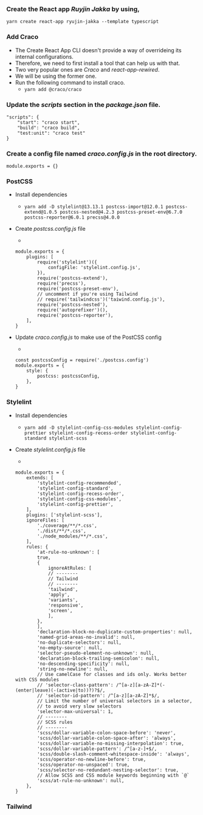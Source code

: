 
### Create the React app *Ruyjin Jakka* by using,

`yarn create react-app ryujin-jakka --template typescript`

### Add Craco

- The Create React App CLI doesn't provide a way of overrideing its internal configurations.
- Therefore, we need to first install a tool that can help us with that.
- Two very popular ones are *Craco* and *react-app-rewired*.
- We will be using the former one.
- Run the following command to install craco. 
    - `yarn add @craco/craco`

### Update the *scripts* section in the *package.json* file.
```
"scripts": {
    "start": "craco start",
    "build": "craco build",
    "test:unit": "craco test"
}
```

### Create a config file named *craco.config.js* in the root directory.
```
module.exports = {}
```

### PostCSS
- Install dependencies
    - `yarn add -D stylelint@13.13.1 postcss-import@12.0.1 postcss-extend@1.0.5 postcss-nested@4.2.3 postcss-preset-env@6.7.0 postcss-reporter@6.0.1 precss@4.0.0`
- Create *postcss.config.js* file
    
    - 
    ```
    module.exports = {
        plugins: [
            require('stylelint')({
                configFile: 'stylelint.config.js',
            }),
            require('postcss-extend'),
            require('precss'),
            require('postcss-preset-env'),
            // uncomment if you're using Tailwind
            // require('tailwindcss')('taiwind.config.js'),
            require('postcss-nested'),
            require('autoprefixer')(),
            require('postcss-reporter'),
        ],
    }
    ```
- Update *craco.config.js* to make use of the PostCSS config
   
    - 
    ```
    const postcssConfig = require('./postcss.config')
    module.exports = {
        style: {
            postcss: postcssConfig,
        },
    }
    ```

### Stylelint
- Install dependencies
     - `yarn add -D stylelint-config-css-modules stylelint-config-prettier stylelint-config-recess-order stylelint-config-standard stylelint-scss`
- Create *stylelint.config.js* file

    - 
    ```
    module.exports = {
        extends: [
            'stylelint-config-recommended',
            'stylelint-config-standard',
            'stylelint-config-recess-order',
            'stylelint-config-css-modules',
            'stylelint-config-prettier',
        ],
        plugins: ['stylelint-scss'],
        ignoreFiles: [
            './coverage/**/*.css',
            './dist/**/*.css',
            './node_modules/**/*.css',
        ],
        rules: {
            'at-rule-no-unknown': [
            true,
            {
                ignoreAtRules: [
                // --------
                // Tailwind
                // --------
                'tailwind',
                'apply',
                'variants',
                'responsive',
                'screen',
                ],
            },
            ],
            'declaration-block-no-duplicate-custom-properties': null,
            'named-grid-areas-no-invalid': null,
            'no-duplicate-selectors': null,
            'no-empty-source': null,
            'selector-pseudo-element-no-unknown': null,
            'declaration-block-trailing-semicolon': null,
            'no-descending-specificity': null,
            'string-no-newline': null,
            // Use camelCase for classes and ids only. Works better with CSS modules
            // 'selector-class-pattern': /^[a-z][a-zA-Z]*(-(enter|leave)(-(active|to))?)?$/,
            // 'selector-id-pattern': /^[a-z][a-zA-Z]*$/,
            // Limit the number of universal selectors in a selector,
            // to avoid very slow selectors
            'selector-max-universal': 1,
            // --------
            // SCSS rules
            // --------
            'scss/dollar-variable-colon-space-before': 'never',
            'scss/dollar-variable-colon-space-after': 'always',
            'scss/dollar-variable-no-missing-interpolation': true,
            'scss/dollar-variable-pattern': /^[a-z-]+$/,
            'scss/double-slash-comment-whitespace-inside': 'always',
            'scss/operator-no-newline-before': true,
            'scss/operator-no-unspaced': true,
            'scss/selector-no-redundant-nesting-selector': true,
            // Allow SCSS and CSS module keywords beginning with `@`
            'scss/at-rule-no-unknown': null,
        },
    }
    ```
### Tailwind
